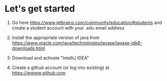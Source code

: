 # Let's get started

1. Go here https://www.jetbrains.com/community/education/#students and create a student account with your .edu email address

2. Install the appropriate version of java from https://www.oracle.com/java/technologies/javase/javase-jdk8-downloads.html

3. Download and activate "IntelliJ IDEA"

4. Create a github account (or log into existing) at https://wwww.github.com
